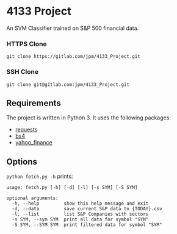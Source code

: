 # 4133 Project
An SVM Classifier trained on S&P 500 financial data.

### HTTPS Clone
```
git clone https://gitlab.com/jpm/4133_Project.git
```
### SSH Clone
```
git clone git@gitlab.com:jpm/4133_Project.git
```

## Requirements
The project is written in Python 3.  It uses the following packages:

- [requests](http://docs.python-requests.org/en/master/)
- [bs4](https://www.crummy.com/software/BeautifulSoup/)
- [yahoo_finance](https://pypi.python.org/pypi/yahoo-finance)

## Options
`python fetch.py -h` prints:
```
usage: fetch.py [-h] [-d] [-l] [-s SYM] [-S SYM]

optional arguments:
  -h, --help         show this help message and exit
  -d, --data         save current S&P data to {TODAY}.csv
  -l, --list         list S&P Companies with sectors
  -s SYM, --sym SYM  print all data for symbol "SYM"
  -S SYM, --SYM SYM  print filtered data for symbol "SYM"

```

